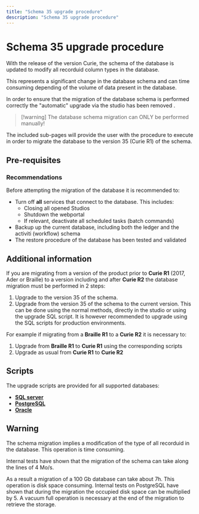 ```yaml
---
title: "Schema 35 upgrade procedure"
description: "Schema 35 upgrade procedure"
---
```


# Schema 35 upgrade procedure

With the release of the version Curie, the schema of the database is updated to modify all recorduid column types in the database.

This represents a significant change in the database schema and can time consuming depending of the volume of data present in the database.

In order to ensure that the migration of the database schema is performed correctly the "automatic" upgrade via the studio has been removed .

> [!warning] The database schema migration can ONLY be performed manually!

The included sub-pages will provide the user with the procedure to execute in order to migrate the database to the version 35 (Curie R1) of the schema.

## Pre-requisites

### Recommendations

Before attempting the migration of the database it is recommended to:

- Turn off **all** services that connect to the database. This includes:
  - Closing all opened Studios
  - Shutdown the webportal
  - If relevant, deactivate all scheduled tasks (batch commands)
- Backup up the current database, including both the ledger and the activiti (workflow) schema
- The restore procedure of the database has been tested and validated

## Additional information

If you are migrating from a version of the product prior to **Curie R1** (2017, Ader or Braille) to a version including and after **Curie R2** the database migration must be performed in 2 steps:

1. Upgrade to the version 35 of the schema.
2. Upgrade from the version 35 of the schema to the current version. This can be done using the normal methods, directly in the studio or using the upgrade SQL script. It is however recommended to upgrade using the SQL scripts for production environments.

For example if migrating from a **Braille R1** to a **Curie R2** it is necessary to:

1. Upgrade from **Braille R1** to **Curie R1** using the corresponding scripts
2. Upgrade as usual from **Curie R1** to **Curie R2**

## Scripts

The upgrade scripts are provided for all supported databases:

- [**SQL server**](01-sqlserver/index)
- [**PostgreSQL**](02-postgresql)
- [**Oracle**](03-oracle)

## Warning

The schema migration implies a modification of the type of all recorduid in the database. This operation is time consuming.

Internal tests have shown that the migration of the schema can take along the lines of 4 Mo/s.

As a result a migration of a 100 Gb database can take about 7h. This operation is disk space consuming. Internal tests on PostgreSQL have shown that during the migration the occupied disk space can be multiplied by 5. A vacuum full operation is necessary at the end of the migration to retrieve the storage.
